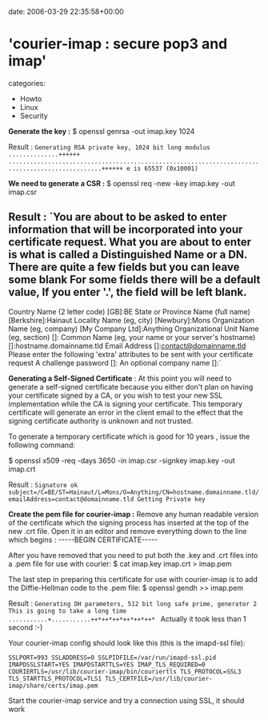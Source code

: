 


date: 2006-03-29 22:35:58+00:00


# 'courier-imap : secure pop3 and imap'

categories:
- Howto
- Linux
- Security


**Generate the key :**
$ openssl genrsa -out imap.key 1024

Result : 
`Generating RSA private key, 1024 bit long modulus
..............++++++
................................................................................................++++++
e is 65537 (0x10001)
`

<!-- more -->

**We need to generate a CSR :**
$ openssl req -new -key imap.key -out imap.csr

Result :
`You are about to be asked to enter information that will be incorporated
into your certificate request.
What you are about to enter is what is called a Distinguished Name or a DN.
There are quite a few fields but you can leave some blank
For some fields there will be a default value,
If you enter '.', the field will be left blank.
-----
Country Name (2 letter code) [GB]:BE
State or Province Name (full name) [Berkshire]:Hainaut
Locality Name (eg, city) [Newbury]:Mons 
Organization Name (eg, company) [My Company Ltd]:Anything
Organizational Unit Name (eg, section) []:
Common Name (eg, your name or your server's hostname) []:hostname.domainname.tld
Email Address []:contact@domainname.tld
Please enter the following 'extra' attributes
to be sent with your certificate request
A challenge password []:
An optional company name []:`

**Generating a Self-Signed Certificate** :
At this point you will need to generate a self-signed certificate because you either don't plan on having your certificate signed by a CA, or you wish to test your new SSL implementation while the CA is signing your certificate. This temporary certificate will generate an error in the client email to the effect that the signing certificate authority is unknown and not trusted.

To generate a temporary certificate which is good for 10 years , issue the following command:

$ openssl x509 -req -days 3650 -in imap.csr -signkey imap.key -out imap.crt

Result : 
`Signature ok
subject=/C=BE/ST=Hainaut/L=Mons/O=Anything/CN=hostname.domainname.tld/emailAddress=contact@domainname.tld
Getting Private key
`

**Create the pem file for courier-imap :**
Remove any human readable version of the certificate which the signing process has inserted at the top of the new .crt file. 
Open it in an editor and remove everything down to the line which begins :
-----BEGIN CERTIFICATE-----

After you have removed that you need to put both the .key and .crt files into a .pem file for use with courier:
$ cat imap.key imap.crt > imap.pem

The last step in preparing this certificate for use with courier-imap is to add the Diffie-Hellman code to the .pem file:
$ openssl gendh >> imap.pem 

Result :
`Generating DH parameters, 512 bit long safe prime, generator 2
This is going to take a long time
...........+...........++*++*++*++*++*++* `
Actually it took less than 1 second :-)

Your courier-imap config should look like this (this is the imapd-ssl file):

`SSLPORT=993
SSLADDRESS=0
SSLPIDFILE=/var/run/imapd-ssl.pid
IMAPDSSLSTART=YES
IMAPDSTARTTLS=YES
IMAP_TLS_REQUIRED=0
COURIERTLS=/usr/lib/courier-imap/bin/couriertls
TLS_PROTOCOL=SSL3
TLS_STARTTLS_PROTOCOL=TLS1
TLS_CERTFILE=/usr/lib/courier-imap/share/certs/imap.pem`

Start the courier-imap service and try a connection using SSL, it should work
